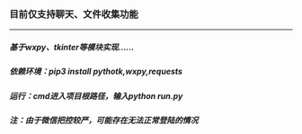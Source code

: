 ### 目前仅支持聊天、文件收集功能
*******************
##### 基于wxpy、tkinter等模块实现......


##### 依赖环境：pip3 install pythotk,wxpy,requests

##### 运行：cmd进入项目根路径，输入python run.py

##### 注：由于微信把控较严，可能存在无法正常登陆的情况

